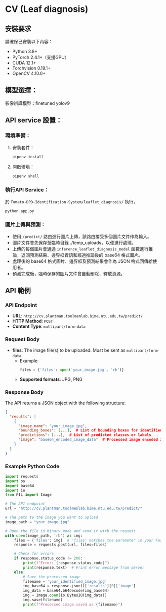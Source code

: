 # CV (Leaf diagnosis)

## 安裝要求
請確保已安裝以下內容：

- Python 3.8+
- PyTorch 2.4.1+（支援GPU）
- CUDA 12.1+
- Torchvision 0.19.1+
- OpenCV 4.10.0+


## 模型選擇：

影像辨識模型：finetuned yolov9

## API service 設置：

### 環境準備：

1. 安裝套件：
    ```bash
    pipenv install
    ```

2. 開啟環境：
    ```bash
    pipenv shell
    ```
### 執行API Service：
於 `Tomato-DPD-Identification-System/leaflet_diagnosis/` 執行，

```bash
python app.py
```

### 圖片上傳與預測：
- 使用 `/predict/` 路由進行圖片上傳，該路由接受多個圖片文件作為輸入。
- 圖片文件會先保存至臨時目錄 ./temp_uploads，以便進行處理。
- 上傳的每個圖片會通過 `inference_leaflet_diagnosis_model` 函數進行推論，返回預測結果、邊界框資訊和經過推論後的 base64 格式圖片。
- 處理後的 base64 格式圖片、邊界框及預測結果會作為 JSON 格式回傳給使用者。
- 預測完成後，臨時保存的圖片文件會自動刪除，釋放資源。

## API 範例

### API Endpoint
- **URL**: `http://cv.plantman.toolmenlab.bime.ntu.edu.tw/predict/`
- **HTTP Method**: `POST`
- **Content Type**: `multipart/form-data`

### Request Body
- **files**: The image file(s) to be uploaded. Must be sent as `multipart/form-data`.
  - Example: 
    ```python
    files = {'files': open('your_image.jpg', 'rb')}
    ```
  - **Supported formats**: JPG, PNG

### Response Body
The API returns a JSON object with the following structure:

```json
{
  "results": [
    {
      "image_name": "your_image.jpg",
      "bounding_boxes": [...],  # List of bounding boxes for identified objects
      "predictions": [...],  # List of predicted classes or labels
      "image": "base64_encoded_image_data"  # Processed image encoded in Base64
    }
  ]
}
```

### Example Python Code
```Python
import requests
import os
import base64
import io
from PIL import Image

# The API endpoint
url = "http://cv.plantman.toolmenlab.bime.ntu.edu.tw/predict/"

# The path to the image you want to upload
image_path = "your_image.jpg"

# Open the file in binary mode and send it with the request
with open(image_path, 'rb') as img:
    files = {'files': img}  # 'files' matches the parameter in your FastAPI endpoint
    response = requests.post(url, files=files)

    # Check for errors
    if response.status_code != 200:
        print(f"Error: {response.status_code}")
        print(response.text)  # Print error message from server
    else:
        # Save the processed image 
        filename = 'your_identified_image.jpg'
        img_base64 = response.json()['results'][0]['image']
        img_data = base64.b64decode(img_base64)
        img = Image.open(io.BytesIO(img_data))
        img.save(filename)
        print(f"Processed image saved as {filename}")
```
